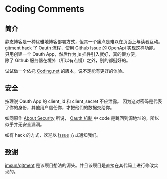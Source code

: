 # Coding Comments

## 简介

静态博客是一种优雅地博客部署方式，但其一个痛点是难以在页面上与读者互动。  
[gitment](https://imsun.net/posts/gitment-introduction/) hack 了 Oauth 流程，使用 Github Issue 的 OpenApi 实现这样功能。  
只用创建一个 Oauth App，然后作为 js 插件引入就好，真的很方便。  
除了 Github 服务器在境外（所以有点慢）之外，别的都挺好的。  

试试做一个依托 [Coding.net](https://coding.net) 的版本，说不定能有更好的体验。

## 安全

按理说 Oauth App 的 client_id 和 client_secret 不应泄露。
因为这对密码是代表了你的身份，其他用户信任你，才把他们的数据交给你。  

如同原作 [About Security](https://github.com/imsun/gitment#about-security) 所说，
[Oauth 机制](http://www.ruanyifeng.com/blog/2014/05/oauth_2_0.html) 中 code 是跳回到源地址的，所以似乎并无安全漏洞。

如有 hack 的方式，欢迎以 [Issue](https://github.com/Coding/Comments/issues) 方式通知我们。

## 致谢

[imsun/gitment](https://github.com/imsun/gitment) 是该项目想法的源头。并且该项目是直接在其代码上进行修改实现的。